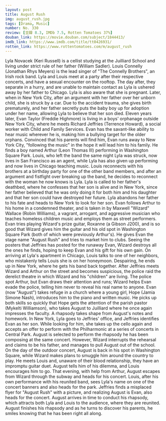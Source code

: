 ```yaml
---
layout: post 
title: August Rush
img: august_rush.jpg
tags: [Drama, Music]
number: No. 330
review: [豆瓣 8.3, IMDb 7.5, Rotten Tomatoes 37%]
douban_link: https://movie.douban.com/subject/1844413/
imdb_link: https://www.imdb.com/title/tt0426931/
rotten_link: https://www.rottentomatoes.com/m/august_rush
---
```


Lyla Novacek (Keri Russell) is a cellist studying at the Juilliard School and living under strict rule of her father (William Sadler). Louis Connelly (Jonathan Rhys Meyers) is the lead singer of "The Connelly Brothers", an Irish rock band. Lyla and Louis meet at a party after their respective concerts, and have a sexual encounter on the rooftop. The day after, they separate in a hurry, and are unable to maintain contact as Lyla is ushered away by her father to Chicago. Lyla is also aware that she is pregnant. Later, when in New York City, after an argument with her father over her unborn child, she is struck by a car. Due to the accident trauma, she gives birth prematurely, and her father secretly puts the baby boy up for adoption under her name, allowing Lyla to believe that her son died. Eleven years later, Evan Taylor (Freddie Highmore) is living in a boys' orphanage outside New York City, where he meets Richard Jeffries (Terrence Howard), a social worker with Child and Family Services. Evan has the savant-like ability to hear music wherever he is, making him a bullying target for the older orphans. Convinced that his parents will find him, Evan runs away to New York City, "following the music" in the hope it will lead him to his family. He finds a boy named Arthur (Leon Thomas III) performing in Washington Square Park. Louis, who left the band the same night Lyla was struck, now lives in San Francisco as an agent, while Lyla has also given up performing and now lives in Chicago teaching music. Louis reconnects with his brothers at a birthday party for one of the other band members, and after an argument and fistfight over breaking up the band, he decides to reconnect with the woman he now knows is Lyla. Lyla is called to her father's deathbed, where he confesses that her son is alive and in New York, since her father believed that he was only doing it for both him and his daughter and that her son could have destroyed her future. Lyla abandons her father to his fate and heads to New York to look for her son. Evan follows Arthur to his home in a condemned theater, and is taken in by Maxwell "Wizard" Wallace (Robin Williams), a vagrant, arrogant, and aggressive musician who teaches homeless children music and employs them as street performers. Evan tries playing Wizard's prize guitar, Roxanne (a Gibson J200), and is so good that Wizard gives him the guitar and his old spot in Washington Square Park (both of which were previously Arthur's). He gives Evan the stage name "August Rush" and tries to market him to clubs. Seeing the posters that Jeffries has posted for the runaway Evan, Wizard destroys all the ones he finds, hoping to keep Evan and his gift for his own gain. On arriving at Lyla's apartment in Chicago, Louis talks to one of her neighbors, who mistakenly tells Louis she is on her honeymoon. Despairing, he ends up in New York, where he gets his band back together. After Jeffries meets Wizard and Arthur on the street and becomes suspicious, the police raid the derelict theatre in which Wizard and his "children" are living. The police spot Arthur, but Evan draws their attention and runs; Wizard helps Evan evade the police, telling him never to reveal his real name to anyone. Evan (now "August") takes refuge in a church where a young girl, Hope (Jamia Simone Nash), introduces him to the piano and written music. He picks up both skills so quickly that Hope gets the attention of the parish pastor (Mykelti Williamson), who takes August to Juilliard where he once again impresses the faculty. A rhapsody takes shape from August's notes and homework. In New York, Lyla goes to Jeffries' office, and Jeffries identifies Evan as her son. While looking for him, she takes up the cello again and accepts an offer to perform with the Philharmonic at a series of concerts in Central Park. August is selected to perform the rhapsody he has been composing at the same concert. However, Wizard interrupts the rehearsal and claims to be his father, and manages to pull August out of the school. On the day of the outdoor concert, August is back in his spot in Washington Square, while Wizard makes plans to smuggle him around the country to play. He meets Louis and, unaware of their blood relationship, they have an impromptu guitar duet. August tells him of his dilemma, and Louis encourages him to go. That evening, with help from Arthur, August escapes from Wizard through the subway and heads for his concert. Louis, after his own performance with his reunited band, sees Lyla's name on one of the concert banners and also heads for the park. Jeffries finds a misplaced flyer for "August Rush" with a picture, and realizing August is Evan, also heads for the concert. August arrives in time to conduct his rhapsody, which attracts both Lyla and Louis to the audience, where they are reunited. August finishes his rhapsody and as he turns to discover his parents, he smiles knowing that he has been right all along.